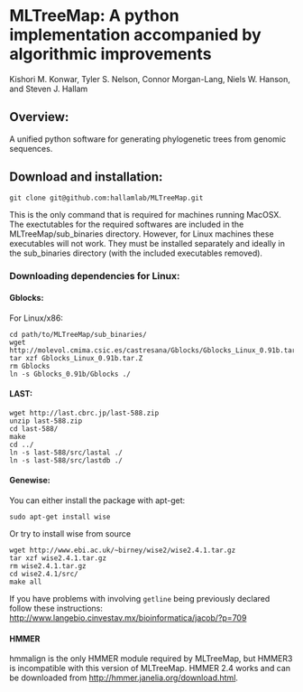 # MLTreeMap: A python implementation accompanied by algorithmic improvements

Kishori M. Konwar, Tyler S. Nelson, Connor Morgan-Lang, Niels W. Hanson, and Steven J. Hallam

## Overview:

A unified python software for generating phylogenetic trees from genomic sequences. 

## Download and installation:

```
git clone git@github.com:hallamlab/MLTreeMap.git
```
This is the only command that is required for machines running MacOSX. The exectutables for the
required softwares are included in the MLTreeMap/sub_binaries directory. However, for Linux machines
these executables will not work. They must be installed separately and ideally in the sub_binaries
directory (with the included executables removed).
### Downloading dependencies for Linux:
#### Gblocks:
For Linux/x86:
```
cd path/to/MLTreeMap/sub_binaries/
wget http://molevol.cmima.csic.es/castresana/Gblocks/Gblocks_Linux_0.91b.tar.Z
tar xzf Gblocks_Linux_0.91b.tar.Z
rm Gblocks
ln -s Gblocks_0.91b/Gblocks ./
```

#### LAST:
```
wget http://last.cbrc.jp/last-588.zip
unzip last-588.zip
cd last-588/
make
cd ../
ln -s last-588/src/lastal ./
ln -s last-588/src/lastdb ./
```

#### Genewise:
You can either install the package with apt-get:
```
sudo apt-get install wise
```
Or try to install wise from source
```
wget http://www.ebi.ac.uk/~birney/wise2/wise2.4.1.tar.gz
tar xzf wise2.4.1.tar.gz
rm wise2.4.1.tar.gz
cd wise2.4.1/src/
make all
```
If you have problems with involving `getline` being previously declared follow these instructions:
http://www.langebio.cinvestav.mx/bioinformatica/jacob/?p=709

#### HMMER
hmmalign is the only HMMER module required by MLTreeMap, but HMMER3 is incompatible with this
version of MLTreeMap. HMMER 2.4 works and can be downloaded from
http://hmmer.janelia.org/download.html.


